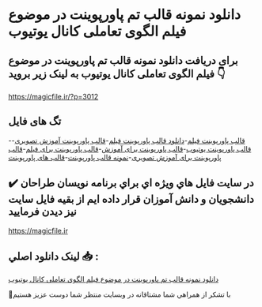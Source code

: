 # دانلود نمونه قالب تم پاورپوینت در موضوع فیلم الگوی تعاملی کانال یوتیوب

## برای دریافت دانلود نمونه قالب تم پاورپوینت در موضوع فیلم الگوی تعاملی کانال یوتیوب به لینک زیر بروید 👇

https://magicfile.ir/?p=3012

## تگ های فایل

-[قالب پاورپوینت فیلم](https://magicfile.ir/product/%d9%82%d8%a7%d9%84%d8%a8-%d8%aa%d9%85-%d9%be%d8%a7%d9%88%d8%b1%d9%be%d9%88%db%8c%d9%86%d8%aa-%d8%af%d8%b1-%d9%85%d9%88%d8%b6%d9%88%d8%b9-%d9%81%db%8c%d9%84%d9%85-%d8%a7%d9%84%da%af%d9%88%db%8c-%d8%aa%d8%b9%d8%a7%d9%85%d9%84%db%8c-%da%a9%d8%a7%d9%86%d8%a7%d9%84-%db%8c%d9%88%d8%aa%db%8c%d9%88%d8%a8/)-[دانلود قالب پاورپوینت فیلم](https://magicfile.ir/product/%d9%82%d8%a7%d9%84%d8%a8-%d8%aa%d9%85-%d9%be%d8%a7%d9%88%d8%b1%d9%be%d9%88%db%8c%d9%86%d8%aa-%d8%af%d8%b1-%d9%85%d9%88%d8%b6%d9%88%d8%b9-%d9%81%db%8c%d9%84%d9%85-%d8%a7%d9%84%da%af%d9%88%db%8c-%d8%aa%d8%b9%d8%a7%d9%85%d9%84%db%8c-%da%a9%d8%a7%d9%86%d8%a7%d9%84-%db%8c%d9%88%d8%aa%db%8c%d9%88%d8%a8/)-[قالب پاورپوینت آموزش تصویری](https://magicfile.ir/product/%d9%82%d8%a7%d9%84%d8%a8-%d8%aa%d9%85-%d9%be%d8%a7%d9%88%d8%b1%d9%be%d9%88%db%8c%d9%86%d8%aa-%d8%af%d8%b1-%d9%85%d9%88%d8%b6%d9%88%d8%b9-%d9%81%db%8c%d9%84%d9%85-%d8%a7%d9%84%da%af%d9%88%db%8c-%d8%aa%d8%b9%d8%a7%d9%85%d9%84%db%8c-%da%a9%d8%a7%d9%86%d8%a7%d9%84-%db%8c%d9%88%d8%aa%db%8c%d9%88%d8%a8/)-[قالب پاورپوینت یوتیوب](https://magicfile.ir/product/%d9%82%d8%a7%d9%84%d8%a8-%d8%aa%d9%85-%d9%be%d8%a7%d9%88%d8%b1%d9%be%d9%88%db%8c%d9%86%d8%aa-%d8%af%d8%b1-%d9%85%d9%88%d8%b6%d9%88%d8%b9-%d9%81%db%8c%d9%84%d9%85-%d8%a7%d9%84%da%af%d9%88%db%8c-%d8%aa%d8%b9%d8%a7%d9%85%d9%84%db%8c-%da%a9%d8%a7%d9%86%d8%a7%d9%84-%db%8c%d9%88%d8%aa%db%8c%d9%88%d8%a8/)-[قالب پاورپوینت برای آموزش](https://magicfile.ir/product/%d9%82%d8%a7%d9%84%d8%a8-%d8%aa%d9%85-%d9%be%d8%a7%d9%88%d8%b1%d9%be%d9%88%db%8c%d9%86%d8%aa-%d8%af%d8%b1-%d9%85%d9%88%d8%b6%d9%88%d8%b9-%d9%81%db%8c%d9%84%d9%85-%d8%a7%d9%84%da%af%d9%88%db%8c-%d8%aa%d8%b9%d8%a7%d9%85%d9%84%db%8c-%da%a9%d8%a7%d9%86%d8%a7%d9%84-%db%8c%d9%88%d8%aa%db%8c%d9%88%d8%a8/)-[قالب پاورپوینت برای فیلم](https://magicfile.ir/product/%d9%82%d8%a7%d9%84%d8%a8-%d8%aa%d9%85-%d9%be%d8%a7%d9%88%d8%b1%d9%be%d9%88%db%8c%d9%86%d8%aa-%d8%af%d8%b1-%d9%85%d9%88%d8%b6%d9%88%d8%b9-%d9%81%db%8c%d9%84%d9%85-%d8%a7%d9%84%da%af%d9%88%db%8c-%d8%aa%d8%b9%d8%a7%d9%85%d9%84%db%8c-%da%a9%d8%a7%d9%86%d8%a7%d9%84-%db%8c%d9%88%d8%aa%db%8c%d9%88%d8%a8/)-[قالب پاورپوینت برای آموزش تصویری](https://magicfile.ir/product/%d9%82%d8%a7%d9%84%d8%a8-%d8%aa%d9%85-%d9%be%d8%a7%d9%88%d8%b1%d9%be%d9%88%db%8c%d9%86%d8%aa-%d8%af%d8%b1-%d9%85%d9%88%d8%b6%d9%88%d8%b9-%d9%81%db%8c%d9%84%d9%85-%d8%a7%d9%84%da%af%d9%88%db%8c-%d8%aa%d8%b9%d8%a7%d9%85%d9%84%db%8c-%da%a9%d8%a7%d9%86%d8%a7%d9%84-%db%8c%d9%88%d8%aa%db%8c%d9%88%d8%a8/)-[نمونه قالب پاورپوینت](https://magicfile.ir/product/%d9%82%d8%a7%d9%84%d8%a8-%d8%aa%d9%85-%d9%be%d8%a7%d9%88%d8%b1%d9%be%d9%88%db%8c%d9%86%d8%aa-%d8%af%d8%b1-%d9%85%d9%88%d8%b6%d9%88%d8%b9-%d9%81%db%8c%d9%84%d9%85-%d8%a7%d9%84%da%af%d9%88%db%8c-%d8%aa%d8%b9%d8%a7%d9%85%d9%84%db%8c-%da%a9%d8%a7%d9%86%d8%a7%d9%84-%db%8c%d9%88%d8%aa%db%8c%d9%88%d8%a8/)-[قالب های پاورپوینت](https://magicfile.ir/product/%d9%82%d8%a7%d9%84%d8%a8-%d8%aa%d9%85-%d9%be%d8%a7%d9%88%d8%b1%d9%be%d9%88%db%8c%d9%86%d8%aa-%d8%af%d8%b1-%d9%85%d9%88%d8%b6%d9%88%d8%b9-%d9%81%db%8c%d9%84%d9%85-%d8%a7%d9%84%da%af%d9%88%db%8c-%d8%aa%d8%b9%d8%a7%d9%85%d9%84%db%8c-%da%a9%d8%a7%d9%86%d8%a7%d9%84-%db%8c%d9%88%d8%aa%db%8c%d9%88%d8%a8/)

## ✔️ در سايت فايل هاي ويژه اي براي برنامه نويسان طراحان دانشجويان و دانش آموزان قرار داده ايم از بقيه فايل سايت نيز ديدن فرماييد

https://magicfile.ir


## لينک دانلود اصلي 📥 :

[دانلود نمونه قالب تم پاورپوینت در موضوع فیلم الگوی تعاملی کانال یوتیوب](https://magicfile.ir/product/%d9%82%d8%a7%d9%84%d8%a8-%d8%aa%d9%85-%d9%be%d8%a7%d9%88%d8%b1%d9%be%d9%88%db%8c%d9%86%d8%aa-%d8%af%d8%b1-%d9%85%d9%88%d8%b6%d9%88%d8%b9-%d9%81%db%8c%d9%84%d9%85-%d8%a7%d9%84%da%af%d9%88%db%8c-%d8%aa%d8%b9%d8%a7%d9%85%d9%84%db%8c-%da%a9%d8%a7%d9%86%d8%a7%d9%84-%db%8c%d9%88%d8%aa%db%8c%d9%88%d8%a8/) 


🙏با تشکر از همراهي شما مشتاقانه در وبسایت منتظر شما دوست عزیز هستیم

